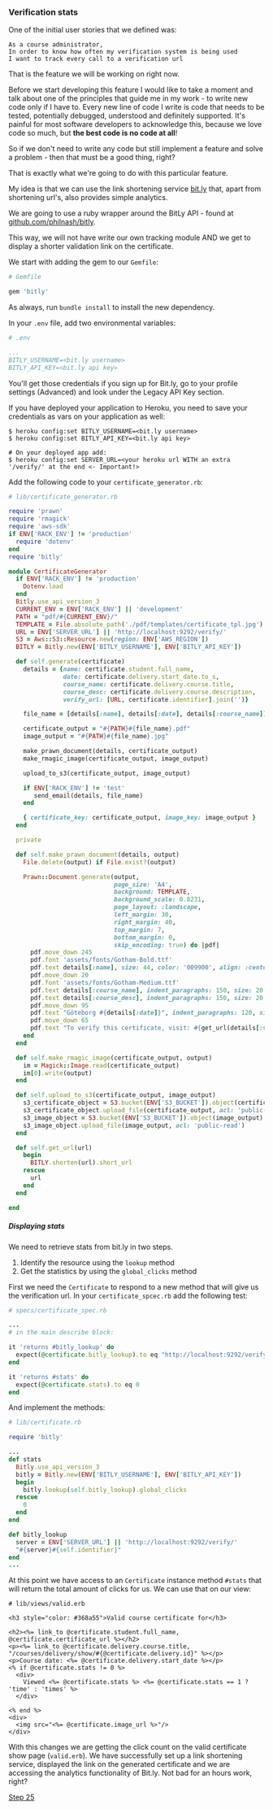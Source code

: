 ### Verification stats

One of the initial user stories that we defined was:

```
As a course administrator,
In order to know how often my verification system is being used
I want to track every call to a verification url
```

That is the feature we will be working on right now.

Before we start developing this feature I would like to take a moment and talk about one of the principles that guide me in my work - to write new code only if I have to.
Every new line of code I write is code that needs to be tested, potentially debugged, understood and definitely supported.
It's painful for most software developers to acknowledge this, because we love code so much, but **the best code is no code at all**!

So if we don't need to write any code but still implement a feature and solve a problem - then that must be a good thing, right?

That is exactly what we're going to do with this particular feature.

My idea is that we can use the link shortening service [bit.ly](https://bitly.com) that, apart from shortening url's, also provides simple analytics.

We are going to use a ruby wrapper around the BitLy API - found at [github.com/philnash/bitly](https://github.com/philnash/bitly).

This way, we will not have write our own tracking module AND we get to display a shorter validation link on the certificate.

We start with adding the gem to our `Gemfile`:

```ruby
# Gemfile

gem 'bitly'
```

As always, run `bundle install` to install the new dependency.

In your `.env` file, add two environmental variables:

```yml
# .env

...
BITLY_USERNAME=<bit.ly username>
BITLY_API_KEY=<bit.ly api key>
```

You'll get those credentials if you sign up for Bit.ly, go to your profile settings (Advanced) and look under the Legacy API Key section.

If you have deployed your application to Heroku, you need to save your credentials as vars on your application as well:

```shell
$ heroku config:set BITLY_USERNAME=<bit.ly username>
$ heroku config:set BITLY_API_KEY=<bit.ly api key>

# On your deployed app add:
$ heroku config:set SERVER_URL=<your heroku url WITH an extra '/verify/' at the end <- Important!>
```
Add the following code to your `certificate_generator.rb`:

```ruby
# lib/certificate_generator.rb

require 'prawn'
require 'rmagick'
require 'aws-sdk'
if ENV['RACK_ENV'] != 'production'
  require 'dotenv'
end
require 'bitly'

module CertificateGenerator
  if ENV['RACK_ENV'] != 'production'
    Dotenv.load
  end
  Bitly.use_api_version_3
  CURRENT_ENV = ENV['RACK_ENV'] || 'development'
  PATH = "pdf/#{CURRENT_ENV}/"
  TEMPLATE = File.absolute_path('./pdf/templates/certificate_tpl.jpg')
  URL = ENV['SERVER_URL'] || 'http://localhost:9292/verify/'
  S3 = Aws::S3::Resource.new(region: ENV['AWS_REGION'])
  BITLY = Bitly.new(ENV['BITLY_USERNAME'], ENV['BITLY_API_KEY'])

  def self.generate(certificate)
    details = {name: certificate.student.full_name,
               date: certificate.delivery.start_date.to_s,
               course_name: certificate.delivery.course.title,
               course_desc: certificate.delivery.course.description,
               verify_url: [URL, certificate.identifier].join('')}

    file_name = [details[:name], details[:date], details[:course_name]].join('_').downcase.gsub!(/\s/, '_')

    certificate_output = "#{PATH}#{file_name}.pdf"
    image_output = "#{PATH}#{file_name}.jpg"

    make_prawn_document(details, certificate_output)
    make_rmagic_image(certificate_output, image_output)

    upload_to_s3(certificate_output, image_output)

    if ENV['RACK_ENV'] != 'test'
       send_email(details, file_name)
    end

    { certificate_key: certificate_output, image_key: image_output }
  end

  private

  def self.make_prawn_document(details, output)
    File.delete(output) if File.exist?(output)

    Prawn::Document.generate(output,
                             page_size: 'A4',
                             background: TEMPLATE,
                             background_scale: 0.8231,
                             page_layout: :landscape,
                             left_margin: 30,
                             right_margin: 40,
                             top_margin: 7,
                             bottom_margin: 0,
                             skip_encoding: true) do |pdf|
      pdf.move_down 245
      pdf.font 'assets/fonts/Gotham-Bold.ttf'
      pdf.text details[:name], size: 44, color: '009900', align: :center
      pdf.move_down 20
      pdf.font 'assets/fonts/Gotham-Medium.ttf'
      pdf.text details[:course_name], indent_paragraphs: 150, size: 20
      pdf.text details[:course_desc], indent_paragraphs: 150, size: 20
      pdf.move_down 95
      pdf.text "Göteborg #{details[:date]}", indent_paragraphs: 120, size: 12
      pdf.move_down 65
      pdf.text "To verify this certificate, visit: #{get_url(details[:verify_url])}", indent_paragraphs: 100, size: 8
    end
  end

  def self.make_rmagic_image(certificate_output, output)
    im = Magick::Image.read(certificate_output)
    im[0].write(output)
  end

  def self.upload_to_s3(certificate_output, image_output)
    s3_certificate_object = S3.bucket(ENV['S3_BUCKET']).object(certificate_output)
    s3_certificate_object.upload_file(certificate_output, acl: 'public-read')
    s3_image_object = S3.bucket(ENV['S3_BUCKET']).object(image_output)
    s3_image_object.upload_file(image_output, acl: 'public-read')
  end

  def self.get_url(url)
    begin
      BITLY.shorten(url).short_url
    rescue
      url
    end
  end

end
```

##### Displaying stats

We need to retrieve stats from bit.ly in two steps.

1. Identify the resource using the `lookup` method
2. Get the statistics by using the `global_clicks` method

First we need the `Certificate` to respond to a new method that will give us the verification url. In your `certificate_spcec.rb` add the following test:

```ruby
# specs/certificate_spec.rb

...
# in the main describe block:

it 'returns #bitly_lookup' do
  expect(@certificate.bitly_lookup).to eq "http://localhost:9292/verify/#{@certificate.identifier}"
end

it 'returns #stats' do
  expect(@certificate.stats).to eq 0
end

```

And implement the methods:

```ruby
# lib/certificate.rb

require 'bitly'

...
def stats
  Bitly.use_api_version_3
  bitly = Bitly.new(ENV['BITLY_USERNAME'], ENV['BITLY_API_KEY'])
  begin
    bitly.lookup(self.bitly_lookup).global_clicks
  rescue
    0
  end
end

def bitly_lookup
  server = ENV['SERVER_URL'] || 'http://localhost:9292/verify/'
  "#{server}#{self.identifier}"
end
...
```

At this point we have access to an `Certificate` instance method `#stats` that will return the total amount of clicks for us. We can use that on our view:

```erb
# lib/views/valid.erb

<h3 style="color: #368a55">Valid course certificate for</h3>

<h2><%= link_to @certificate.student.full_name, @certificate.certificate_url %></h2>
<p><%= link_to @certificate.delivery.course.title, "/courses/delivery/show/#{@certificate.delivery.id}" %></p>
<p>Course date: <%= @certificate.delivery.start_date %></p>
<% if @certificate.stats != 0 %>
  <div>
    Viewed <%= @certificate.stats %> <%= @certificate.stats == 1 ? 'time' : 'times' %>
  </div>

<% end %>
<div>
  <img src="<%= @certificate.image_url %>"/>
</div>
```

With this changes we are getting the click count on the valid certificate show page (`valid.erb`). We have successfully set up a link shortening service, displayed the link on the generated certificate and
we are accessing the analytics functionality of Bit.ly. Not bad for an hours work, right?


[Step 25](step25.md)

